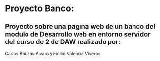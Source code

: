 # Proyecto Banco:

## Proyecto sobre una pagina web de un banco del modulo de Desarrollo web en entorno servidor del curso de 2 de DAW realizado por:
Carlos Bouzas Álvaro y 
Emilio Valencia Viveros
